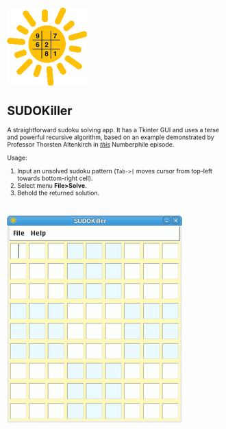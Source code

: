 ![solex](img/solex.png)


# SUDOKiller

A straightforward sudoku solving app. It has a Tkinter GUI and uses a terse and powerful recursive algorithm, based on an example demonstrated by Professor Thorsten Altenkirch in *[this](https://youtu.be/G_UYXzGuqvM)* Numberphile episode.

Usage:
1. Input an unsolved sudoku pattern (`Tab->|` moves cursor from top-left towards bottom-right cell).
2. Select menu **File>Solve**.
3. Behold the returned solution.

&nbsp;

![sudo-killer1_anim](img/sudo-killer1_anim.gif)

